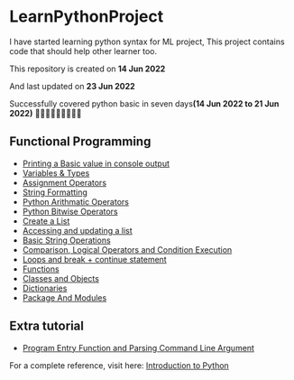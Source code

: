 # LearnPythonProject
I have started learning python syntax for ML project, This project contains code that should help other learner too.

This repository is created on <b>14 Jun 2022</b>

And last updated on <b>23 Jun 2022</b>

Successfully covered python basic in seven days<b>(14 Jun 2022 to 21 Jun 2022)</b> 🥰😍😘🤩🥳🎉🎉🎉🎉

## Functional Programming

<ul>
  <li> <a href="https://github.com/nurujjamanpollob/LearnPythonProject/blob/master/PrintBasic.py" target="_BLANK">Printing a Basic value in console output</a></li>
  <li> <a href="https://github.com/nurujjamanpollob/LearnPythonProject/blob/master/VariableAndTypes.py" target="_BLANK">Variables & Types </a> </li>
  <li> <a href="https://github.com/nurujjamanpollob/LearnPythonProject/blob/master/AssignmentOperators.py" target="_BLANK"> Assignment Operators </a> </li>
  <li> <a href="https://github.com/nurujjamanpollob/LearnPythonProject/blob/master/StringFormatting.py" target="_BLANK"> String Formatting </a> </li>
  <li> <a href="https://github.com/nurujjamanpollob/LearnPythonProject/blob/master/ArithmaticOperators.py" target="_BLANK"> Python Arithmatic Operators </a> </li>
  <li> <a href="https://github.com/nurujjamanpollob/LearnPythonProject/blob/master/BitwiseOperator.py" target="_BLANK"> Python Bitwise Operators </a> </li>
  <li> <a href="https://github.com/nurujjamanpollob/LearnPythonProject/blob/master/Lists.py" target="_BLANK"> Create a List </a> </li>
  <li> <a href="https://github.com/nurujjamanpollob/LearnPythonProject/blob/master/AccessingAndUpdatingLists.py" target="_BLANK"> Accessing and updating a list </a> </li>
  <li> <a href="https://github.com/nurujjamanpollob/LearnPythonProject/blob/master/BasicStringOperations.py" target="_BLANK"> Basic String Operations </a> </li>
  <li> <a href="https://github.com/nurujjamanpollob/LearnPythonProject/blob/master/ConditionsAndComparisonAndLogicalOperators.py" target="_BLANK"> Comparison, Logical Operators and Condition Execution</a> </li>
  <li> <a href="https://github.com/nurujjamanpollob/LearnPythonProject/blob/master/Loops.py" target="_BLANK">Loops and break + continue statement</a> </li>
  <li> <a href="https://github.com/nurujjamanpollob/LearnPythonProject/blob/master/Functions.py" target="_BLANK">Functions</a> </li>
  <li> <a href="https://github.com/nurujjamanpollob/LearnPythonProject/blob/master/ClassesAndObjects.py" target="_BLANK">Classes and Objects</a> </li>
  <li> <a href="https://github.com/nurujjamanpollob/LearnPythonProject/blob/master/Dictionaries.py" target="_BLANK">Dictionaries</a> </li>
  <li> <a href="https://github.com/nurujjamanpollob/LearnPythonProject/blob/master/PackageAndModules.py" target="_BLANK">Package And Modules</a> </li>
 </ul>

## Extra tutorial

<ul>
  <li> <a href="https://github.com/nurujjamanpollob/LearnPythonProject/blob/master/ProgramEntryAndCommandLineArgs.py" target="_BLANK">Program Entry Function and Parsing Command Line Argument</a> </li>
</ul>
 
 For a complete reference, visit here: <a href="https://docs.python.org/3/tutorial/introduction.html" target="_BLANK"> Introduction to Python </a>
